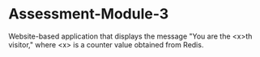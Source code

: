 # Assessment-Module-3
Website-based application that displays the message "You are the &lt;x>th visitor," where &lt;x> is a counter value obtained from Redis.
